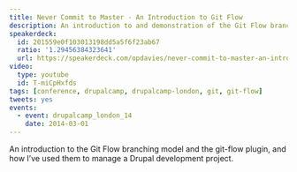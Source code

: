```yaml
---
title: Never Commit to Master - An Introduction to Git Flow
description: An introduction to and demonstration of the Git Flow branching model.
speakerdeck:
  id: 201559e0f103013198dd5a5f6f23ab67
  ratio: '1.29456384323641'
  url: https://speakerdeck.com/opdavies/never-commit-to-master-an-introduction-to-git-flow
video:
  type: youtube
  id: T-miCpHxfds
tags: [conference, drupalcamp, drupalcamp-london, git, git-flow]
tweets: yes
events:
  - event: drupalcamp_london_14
    date: 2014-03-01
---
```


An introduction to the Git Flow branching model and the git-flow plugin, and how I’ve used them to manage a Drupal development project.
